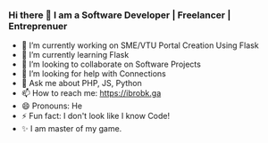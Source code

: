 ### Hi there 👋 I am a Software Developer | Freelancer | Entreprenuer 
- 🔭 I’m currently working on SME/VTU Portal Creation Using Flask
- 🌱 I’m currently learning Flask
- 👯 I’m looking to collaborate on Software Projects
- 🤔 I’m looking for help with Connections
- 💬 Ask me about PHP, JS, Python
- 📫 How to reach me: https://ibrobk.ga
- 😄 Pronouns: He
- ⚡ Fun fact: I don't look like I know Code!
- ✨ I am master of my game.

<!--
**ibrobk2/ibrobk2** is a ✨ _special_ ✨ repository because its `README.md` (this file) appears on your GitHub profile.

Here are some ideas to get you started:

- 🔭 I’m currently working on ...
- 🌱 I’m currently learning ...
- 👯 I’m looking to collaborate on ...
- 🤔 I’m looking for help with ...
- 💬 Ask me about ...
- 📫 How to reach me: ...
- 😄 Pronouns: ...
- ⚡ Fun fact: ...
-->
